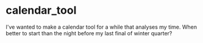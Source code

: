 # calendar_tool

I've wanted to make a calendar tool for a while that analyses my time. 
When better to start than the night before my last final of winter quarter?